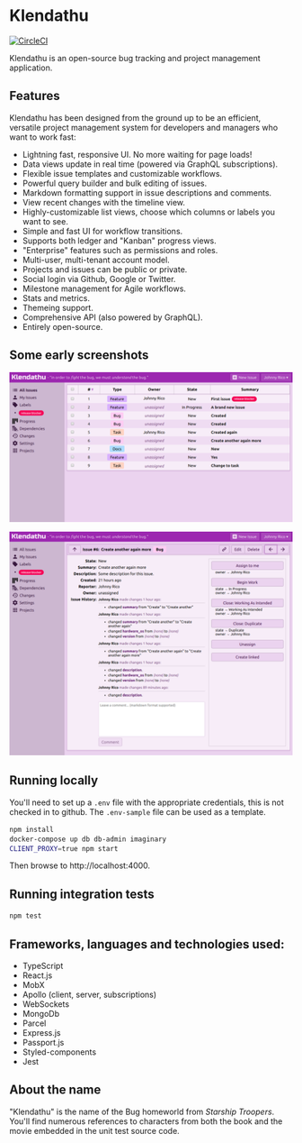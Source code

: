 # Klendathu

[![CircleCI](https://circleci.com/gh/viridia/klendathu.svg?style=svg)](https://circleci.com/gh/viridia/klendathu)

Klendathu is an open-source bug tracking and project management application.

## Features

Klendathu has been designed from the ground up to be an efficient, versatile project management
system for developers and managers who want to work fast:

  * Lightning fast, responsive UI. No more waiting for page loads!
  * Data views update in real time (powered via GraphQL subscriptions).
  * Flexible issue templates and customizable workflows.
  * Powerful query builder and bulk editing of issues.
  * Markdown formatting support in issue descriptions and comments.
  * View recent changes with the timeline view.
  * Highly-customizable list views, choose which columns or labels you want to see.
  * Simple and fast UI for workflow transitions.
  * Supports both ledger and "Kanban" progress views.
  * "Enterprise" features such as permissions and roles.
  * Multi-user, multi-tenant account model.
  * Projects and issues can be public or private.
  * Social login via Github, Google or Twitter.
  * Milestone management for Agile workflows.
  * Stats and metrics.
  * Themeing support.
  * Comprehensive API (also powered by GraphQL).
  * Entirely open-source.

## Some early screenshots

![Image Summary List](./docs/screenshots/k4_1.png)

![Image Details](./docs/screenshots/k4_2.png)

## Running locally

You'll need to set up a `.env` file with the appropriate credentials, this is not checked
in to github. The `.env-sample` file can be used as a template.

```sh
npm install
docker-compose up db db-admin imaginary
CLIENT_PROXY=true npm start
```

Then browse to http://localhost:4000.

## Running integration tests

```sh
npm test
```

## Frameworks, languages and technologies used:

* TypeScript
* React.js
* MobX
* Apollo (client, server, subscriptions)
* WebSockets
* MongoDb
* Parcel
* Express.js
* Passport.js
* Styled-components
* Jest

## About the name

"Klendathu" is the name of the Bug homeworld from _Starship Troopers_. You'll find numerous
references to characters from both the book and the movie embedded in the unit test source code.
